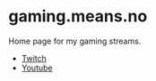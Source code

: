 # gaming.means.no

Home page for my gaming streams.

* [Twitch](https://twitch.com/gamingmeansno)
* [Youtube](https://www.youtube.com/channel/UCaMcvCHE289SMjOI7L16lQA)
